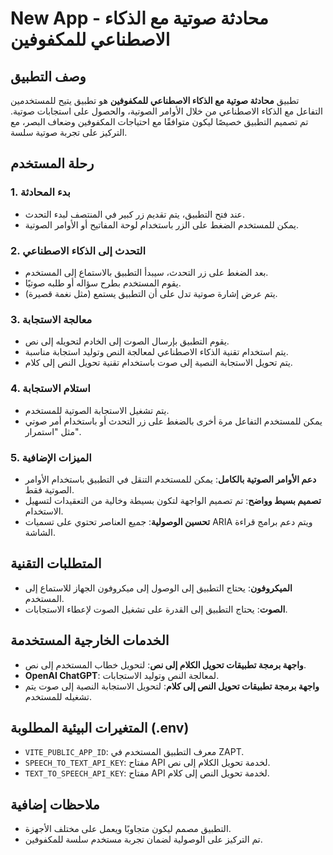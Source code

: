 # New App - محادثة صوتية مع الذكاء الاصطناعي للمكفوفين

## وصف التطبيق

تطبيق **محادثة صوتية مع الذكاء الاصطناعي للمكفوفين** هو تطبيق يتيح للمستخدمين التفاعل مع الذكاء الاصطناعي من خلال الأوامر الصوتية، والحصول على استجابات صوتية. تم تصميم التطبيق خصيصًا ليكون متوافقًا مع احتياجات المكفوفين وضعاف البصر، مع التركيز على تجربة صوتية سلسة.

## رحلة المستخدم

### 1. بدء المحادثة

- عند فتح التطبيق، يتم تقديم زر كبير في المنتصف لبدء التحدث.
- يمكن للمستخدم الضغط على الزر باستخدام لوحة المفاتيح أو الأوامر الصوتية.

### 2. التحدث إلى الذكاء الاصطناعي

- بعد الضغط على زر التحدث، سيبدأ التطبيق بالاستماع إلى المستخدم.
- يقوم المستخدم بطرح سؤاله أو طلبه صوتيًا.
- يتم عرض إشارة صوتية تدل على أن التطبيق يستمع (مثل نغمة قصيرة).

### 3. معالجة الاستجابة

- يقوم التطبيق بإرسال الصوت إلى الخادم لتحويله إلى نص.
- يتم استخدام تقنية الذكاء الاصطناعي لمعالجة النص وتوليد استجابة مناسبة.
- يتم تحويل الاستجابة النصية إلى صوت باستخدام تقنية تحويل النص إلى كلام.

### 4. استلام الاستجابة

- يتم تشغيل الاستجابة الصوتية للمستخدم.
- يمكن للمستخدم التفاعل مرة أخرى بالضغط على زر التحدث أو باستخدام أمر صوتي مثل "استمرار".

### 5. الميزات الإضافية

- **دعم الأوامر الصوتية بالكامل**: يمكن للمستخدم التنقل في التطبيق باستخدام الأوامر الصوتية فقط.
- **تصميم بسيط وواضح**: تم تصميم الواجهة لتكون بسيطة وخالية من التعقيدات لتسهيل الاستخدام.
- **تحسين الوصولية**: جميع العناصر تحتوي على تسميات ARIA ويتم دعم برامج قراءة الشاشة.

## المتطلبات التقنية

- **الميكروفون**: يحتاج التطبيق إلى الوصول إلى ميكروفون الجهاز للاستماع إلى المستخدم.
- **الصوت**: يحتاج التطبيق إلى القدرة على تشغيل الصوت لإعطاء الاستجابات.

## الخدمات الخارجية المستخدمة

- **واجهة برمجة تطبيقات تحويل الكلام إلى نص**: لتحويل خطاب المستخدم إلى نص.
- **OpenAI ChatGPT**: لمعالجة النص وتوليد الاستجابات.
- **واجهة برمجة تطبيقات تحويل النص إلى كلام**: لتحويل الاستجابة النصية إلى صوت يتم تشغيله للمستخدم.

## المتغيرات البيئية المطلوبة (.env)

- `VITE_PUBLIC_APP_ID`: معرف التطبيق المستخدم في ZAPT.
- `SPEECH_TO_TEXT_API_KEY`: مفتاح API لخدمة تحويل الكلام إلى نص.
- `TEXT_TO_SPEECH_API_KEY`: مفتاح API لخدمة تحويل النص إلى كلام.

## ملاحظات إضافية

- التطبيق مصمم ليكون متجاوبًا ويعمل على مختلف الأجهزة.
- تم التركيز على الوصولية لضمان تجربة مستخدم سلسة للمكفوفين.